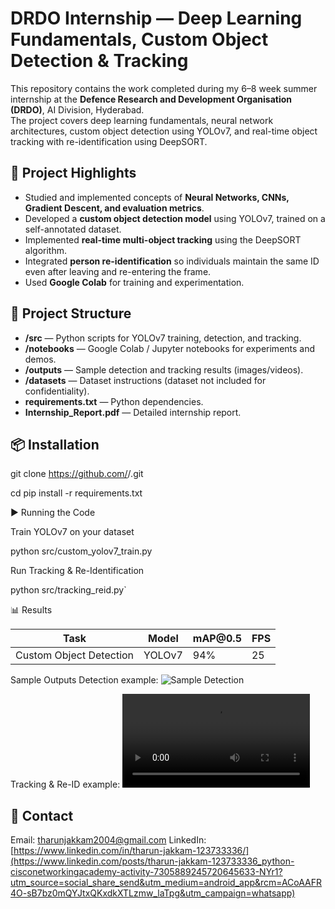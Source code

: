 
# DRDO Internship — Deep Learning Fundamentals, Custom Object Detection & Tracking

This repository contains the work completed during my 6–8 week summer internship at the **Defence Research and Development Organisation (DRDO)**, AI Division, Hyderabad.  
The project covers deep learning fundamentals, neural network architectures, custom object detection using YOLOv7, and real-time object tracking with re-identification using DeepSORT.


## 🔹 Project Highlights
- Studied and implemented concepts of **Neural Networks, CNNs, Gradient Descent, and evaluation metrics**.
- Developed a **custom object detection model** using YOLOv7, trained on a self-annotated dataset.
- Implemented **real-time multi-object tracking** using the DeepSORT algorithm.
- Integrated **person re-identification** so individuals maintain the same ID even after leaving and re-entering the frame.
- Used **Google Colab** for training and experimentation.



## 📂 Project Structure
- **/src** — Python scripts for YOLOv7 training, detection, and tracking.
- **/notebooks** — Google Colab / Jupyter notebooks for experiments and demos.
- **/outputs** — Sample detection and tracking results (images/videos).
- **/datasets** — Dataset instructions (dataset not included for confidentiality).
- **requirements.txt** — Python dependencies.
- **Internship_Report.pdf** — Detailed internship report.


## 📦 Installation

git clone https://github.com/<tharunjakkam939>/<Custom-object-detection-tracking>.git

cd <Custom-object-detection-tracking>
pip install -r requirements.txt



 ▶ Running the Code

Train YOLOv7 on your dataset

python src/custom_yolov7_train.py

Run Tracking & Re-Identification

python src/tracking_reid.py`


📊 Results

| Task                    | Model  | mAP\@0.5 | FPS |
| ----------------------- | ------ | -------- | --- |
| Custom Object Detection | YOLOv7 | 94%      | 25  |

Sample Outputs
Detection example:
![Sample Detection](outputs/sample_detection.jpg)

Tracking & Re-ID example:
![Tracking Demo](outputs/tracking_demo.mp4)



## 📧 Contact

Email: [tharunjakkam2004@gmail.com](mailto:tharunjakkam2004@gmail.com)
LinkedIn: [https://www.linkedin.com/in/tharun-jakkam-123733336/](https://www.linkedin.com/posts/tharun-jakkam-123733336_python-cisconetworkingacademy-activity-7305889245720645633-NYr1?utm_source=social_share_send&utm_medium=android_app&rcm=ACoAAFR4O-sB7bz0mQYJtxQKxdkXTLzmw_laTpg&utm_campaign=whatsapp)





